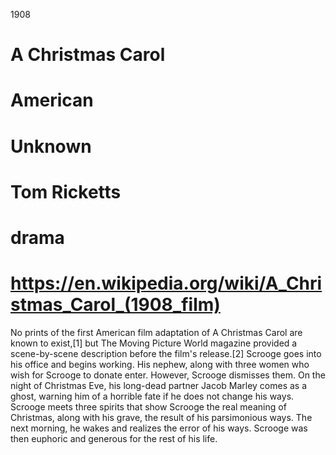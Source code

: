 1908
# A Christmas Carol
# American
# Unknown
# Tom Ricketts
# drama
# https://en.wikipedia.org/wiki/A_Christmas_Carol_(1908_film)
No prints of the first American film adaptation of A Christmas Carol are known to exist,[1] but The Moving Picture World magazine provided a scene-by-scene description before the film's release.[2] Scrooge goes into his office and begins working. His nephew, along with three women who wish for Scrooge to donate enter. However, Scrooge dismisses them. On the night of Christmas Eve, his long-dead partner Jacob Marley comes as a ghost, warning him of a horrible fate if he does not change his ways. Scrooge meets three spirits that show Scrooge the real meaning of Christmas, along with his grave, the result of his parsimonious ways. The next morning, he wakes and realizes the error of his ways. Scrooge was then euphoric and generous for the rest of his life.